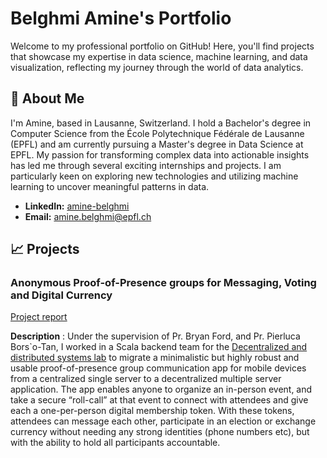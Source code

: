 # Belghmi Amine's Portfolio

Welcome to my professional portfolio on GitHub! Here, you'll find projects that showcase my expertise in data science, machine learning, and data visualization, reflecting my journey through the world of data analytics.



## 🙋 About Me

I'm Amine, based in Lausanne, Switzerland. I hold a Bachelor's degree in Computer Science from the École Polytechnique Fédérale de Lausanne (EPFL) and am currently pursuing a Master's degree in Data Science at EPFL.
My passion for transforming complex data into actionable insights has led me through several exciting internships and projects. I am particularly keen on exploring new technologies and utilizing machine learning to uncover meaningful patterns in data.

- **LinkedIn:** [amine-belghmi](https://www.linkedin.com/in/amine-belghmi-bab6b9231/)
- **Email:** [amine.belghmi@epfl.ch](mailto:amine.belghmi@epfl.ch)

## 📈 Projects

### Anonymous Proof-of-Presence groups for Messaging, Voting and Digital Currency

[Project report](https://drive.google.com/file/d/1KOdHVzxPAk7mXxAHW3l8bcR4hrawAXKy/view?usp=share_link)

**Description** : Under the supervision of Pr. Bryan Ford, and Pr. Pierluca Bors`o-Tan, I worked in a Scala backend team for the [Decentralized and distributed systems lab](https://www.epfl.ch/labs/dedis/student-projects/) to migrate a minimalistic but highly robust and usable proof-of-presence group communication app for mobile devices from a centralized single server to a decentralized multiple server application. The app enables anyone to organize an in-person event, and take a secure “roll-call” at that event to connect with attendees and give each a one-per-person digital membership token. With these tokens, attendees can message each other, participate in an election or exchange currency without needing any strong identities (phone numbers etc), but with the ability to hold all participants accountable.

